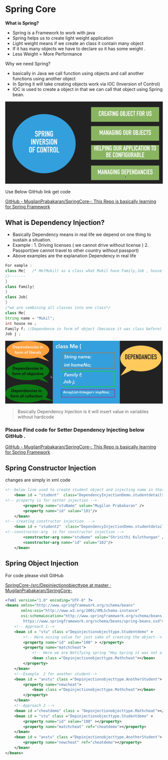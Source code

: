 # Spring Core

**What is Spring?**

- Spring is a Framework to work with java
- Spring helps us to create light weight  application
- Light weight means if we create an class it  contain many object
- If it has many objects we have to declare so it has some weight .
- Less Weight = More Performance

Why we need Spring?

- basically in Java we call function using objects  and call another functions using another object
- In Spring it will take creating objects work via IOC (Inversion of Control)
- IOC is used to create a object in that we can call that object using Spring bean.

![Untitled](Spring%20Core%2064f165248b9447a9b7d9dcb671a7dfae/Untitled.png)

Use Below GitHub link get code

[GitHub - MugilanPrabakaran/SpringCore-: This Repo is basically learning for Spring Framework](https://github.com/MugilanPrabakaran/SpringCore-)

## What is Dependency Injection?

- Basically Dependency means  in real life we depend on one thing to sustain a situation.
- Example : 1. Driving licenses ( we cannot drive without license ) 2. Passport(we cannot travel to other country without passport)
- Above examples are the explanation Dependency in real life

```java
For eample :
class Me{   /* Me(Mukil) as a class what Mukil have Family,Job , house no*/
//-------
}
class Family{
}
class Job{
}
/*we are combining all classes into one class*/
class Me{
String name = "Mukil";
int house no ;
Family f; //Dependence in form of object (because it was class before)
Job j ;
```

![Untitled](Spring%20Core%2064f165248b9447a9b7d9dcb671a7dfae/Untitled%201.png)

> Basically Dependency Injection is it will insert value in variables without hardcode
> 

### Please Find code for Setter Dependency Injecting  below GitHub .

[GitHub - MugilanPrabakaran/SpringCore-: This Repo is basically learning for Spring Framework](Spring%20Core%2064f165248b9447a9b7d9dcb671a7dfae.md) 

## Spring Constructor Injection

changes are simply in xml code

```xml
<!--below line used to create student object and injecting name in that object -->
    <bean id = "student"  class="DependencyInjectionDemo.studentdetails">
<!-- property is for setter injection -->
        <property name="stuName" value="Mugilan Prabakaran" />
        <property name="id" value="101"/>
    </bean>
<!-- creating constructor injection  -->
    <bean id = "student2"  class="DependencyInjectionDemo.studentdetails">
<!--constructor-arg  is for constructor injection -->
        <constructor-arg name="stuName" value="Shrinithi Kulothungan" />
        <constructor-arg name="id" value="102"/>
    </bean>
```

## Spring Object Injection

For code please visit GitHub 

[SpringCore-/src/Depinjectionobjecttype at master · MugilanPrabakaran/SpringCore-](https://github.com/MugilanPrabakaran/SpringCore-/tree/master/src/Depinjectionobjecttype)

```xml
<?xml version="1.0" encoding="UTF-8" ?>
<beans xmlns="http://www.springframework.org/schema/beans"
       xmlns:xsi="http://www.w3.org/2001/XMLSchema-instance"
       xsi:schemaLocation="http://www.springframework.org/schema/beans
        https://www.springframework.org/schema/beans/spring-beans.xsd">
    <!-- Approach 1-->
    <bean id = "stu" class ="Depinjectionobjecttype.Studentdemo" >
        <!-- Here assing value for just sake of creating the object-->
        <property name="id" value="100" > </property>
        <property name="matchcheat">
            <!-- Here we are Notifying spring "Hey Spring it was not a normal value it is Object value"-->
            <bean class ="Depinjectionobjecttype.Mathcheat"></bean>
        </property>
    </bean>
    <!--Example  2 for another student-->
    <bean id = "anstu" class ="Depinjectionobjecttype.AnotherStudent">
        <property name="newcheat">
            <bean class ="Depinjectionobjecttype.Mathcheat"></bean>
        </property>
    </bean>
    <!--Approach 2 -->
    <bean id ="cheatdemo" class = "Depinjectionobjecttype.Mathcheat"></bean>
    <bean id = "stu" class ="Depinjectionobjecttype.Studentdemo" >
        <property name="id" value="100" ></property>
        <property name="matchcheat" ref="cheatdemo"></property>
    </bean>
    <bean id = "anstu" class ="Depinjectionobjecttype.AnotherStudent">
        <property name="newcheat" ref="cheatdemo"></property>
    </bean>
</beans>
```